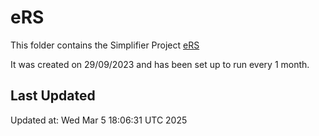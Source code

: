 # eRS
This folder contains the Simplifier Project [eRS](https://simplifier.net/ers)

It was created on 29/09/2023 and has been set up to run every 1 month.

## Last Updated

Updated at: Wed Mar  5 18:06:31 UTC 2025
